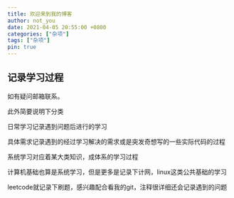 ```yaml
---
title: 欢迎来到我的博客
author: not_you
date: 2021-04-05 20:55:00 +0800
categories: ["杂项"]
tags: ["杂项"]
pin: true
---
```


## 记录学习过程

如有疑问邮箱联系。

此外简要说明下分类

日常学习记录遇到问题后进行的学习

具体需求记录遇到的经过学习解决的需求或是突发奇想写的一些实际代码的过程

系统学习对应着某大类知识，成体系的学习过程

计算机基础也算是系统学习，但是更多是记录下计网，linux这类公共基础的学习

leetcode就记录下刷题，感兴趣配合看我的git，注释很详细还会记录遇到的问题
